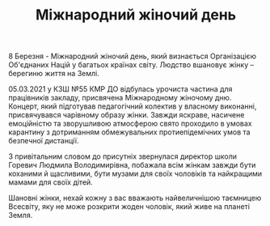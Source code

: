 ﻿---
title: Міжнародний жіночий день 
---

8 Березня - Міжнародний жіночий день, який визнається Організацією Об'єднаних Націй у багатьох країнах світу. Людство вшановує жінку – берегиню життя на Землі.

05.03.2021 у КЗШ №55 КМР ДО відбулась урочиста частина для працівників закладу, присвячена Міжнародному жіночому дню. Концерт, який підготував педагогічний колектив у власному виконанні, присвячувався чарівному образу жінки. Завжди яскраве, насичене емоційністю та зворушливою атмосферою свято проходило в умовах карантину з дотриманням обмежувальних протиепідемічних умов та безпечної дистанції.

З привітальним словом до присутніх звернулася директор школи Горевич Людмила Володимирівна, побажала всім жінкам завжди бути коханими й щасливими, бути музами для своїх чоловіків та найкращими мамами для своїх дітей.

Шановні жінки, нехай кожну з вас вважають найвеличнішою таємницею Всесвіту, яку не може розкрити жоден чоловік, який живе на планеті Земля.
